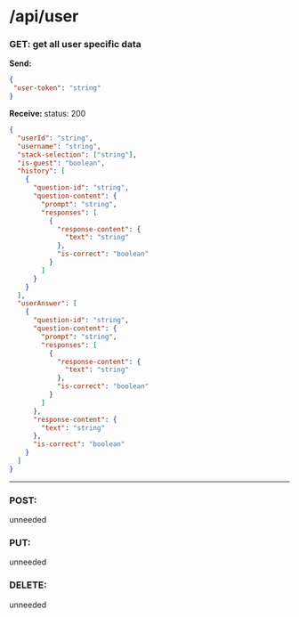 # **/api/user**
<!-- ! ADD ROUTE DESCRIPTION HERE -->


### GET: get all user specific data

**Send:** 
```JSON
{
 "user-token": "string"
}
```

**Receive:** status: 200
```JSON
{
  "userId": "string",
  "username": "string",
  "stack-selection": ["string"],
  "is-guest": "boolean",
  "history": [
    {
      "question-id": "string",
      "question-content": {
        "prompt": "string",
        "responses": [
          {
            "response-content": {
              "text": "string"
            },
            "is-correct": "boolean"
          }
        ]
      }
    }
  ],
  "userAnswer": [
    {
      "question-id": "string",
      "question-content": {
        "prompt": "string",
        "responses": [
          {
            "response-content": {
              "text": "string"
            },
            "is-correct": "boolean"
          }
        ]
      },
      "response-content": {
        "text": "string"
      },
      "is-correct": "boolean"
    }
  ]
}
```
---

### POST:
unneeded


### PUT:
unneeded

### DELETE:
unneeded

